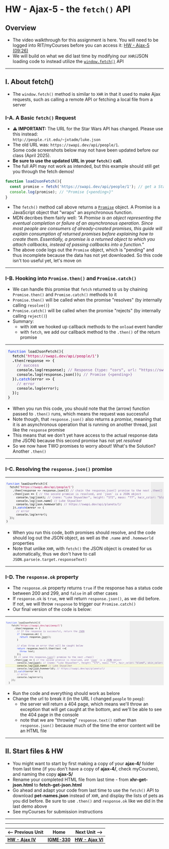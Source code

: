 # HW - Ajax-5 - the `fetch()` API

## Overview

- The video walkthrough for this assignment is here. You will need to be logged into RIT/myCourses before you can access it: [HW - Ajax-5 (09:26)](https://rit.hosted.panopto.com/Panopto/Pages/Viewer.aspx?id=4c4ef9bb-e61f-4a82-8c39-ad9900d87348&start=0)
- We will build on what we did last time by modifying our `XHR`/JSON loading code to instead utilize the [`window.fetch()`](https://developer.mozilla.org/en-US/docs/Web/API/Fetch_API/Using_Fetch) API


<hr>

## I. About fetch()
- The `window.fetch()` method is similar to `XHR` in that it used to make Ajax requests, such as calling a remote API or fetching a local file from a server

### I-A. A Basic `fetch()` Request

- **⚠️ IMPORTANT:** The URL for the Star Wars API has changed. Please use this instead:  
  `http://people.rit.edu/~jxtadm/luke.json`
- The old URL was: `https://swapi.dev/api/people/1`.  
  Some code screenshots below may not have been updated before our class (April 2025).
- **Be sure to use the updated URL in your `fetch()` call.**
- The full API may not work as intended, but this example should still get you through the fetch demos!

```js
function loadJsonFetch(){
  const promise = fetch('https://swapi.dev/api/people/1'); // get a Star Wars character
  console.log(promise); // "Promise {<pending>}"
}
```

- The `fetch()` method call above returns a [`Promise`](https://developer.mozilla.org/en-US/docs/Web/JavaScript/Guide/Using_promises) object. A Promise is a JavaScript object that "wraps" an asynchronous function.
- MDN decribes them fairly well: *"A Promise is an object representing the eventual completion or failure of an asynchronous operation. Since most people are consumers of already-created promises, this guide will explain consumption of returned promises before explaining how to create them. Essentially, a promise is a returned object to which you attach callbacks, instead of passing callbacks into a function."*
- The above code logs out the `Promise` object, which is "pending" and thus incomplete because the data has not yet downloaded. So this code isn't too useful yet, let's move on

<hr>

### I-B. Hooking into `Promise.then()` and `Promise.catch()`

- We can handle this promise that `fetch` returned to us by chaining `Promise.then()` and `Promise.catch()` methods to it
- `Promise.then()` will be called when the promise "resolves" (by internally calling `resolve()`)
- `Promise.catch()` will be called when the promise "rejects" (by internally calling `reject()`)
- Summary:
  - with `XHR` we hooked up callback methods to the `onload` event handler
  - with `fetch`, we add our callback method to the `.then()` of the return promise

<hr>

![screenshot](_images/_ajax-images/HW-ajax-4.png)

</hr>

- When you run this code, you should note that the (arrow) function passed to `.then()` runs, which means the request was successful 
- Note though, that `response.json()` also returns a *promise*, meaning that it is an asynchronous operation that is running on another thread, just like the `response` promise
- This means that we don't yet have access to the actual response data (the JSON) because this second promise has not yet *resolved* 
- So we now have TWO promises to worry about! What's the Solution? Another `.then()`

<hr>

### I-C. Resolving the `response.json()` promise

<hr>

![screenshot](_images/_ajax-images/HW-ajax-5.png)

</hr>

- When you run this code, both promises should resolve, and the code should log out the JSON object, as well as the `.name` and `.homeworld` properties
- Note that unlike `XHR`, with `fetch()` the JSON object is created for us automatically, thus we don't have to call `JSON.parse(e.target.responseText)`

<hr>

### I-D. The `response.ok` property

- The `response.ok` property returns `true` if the response has a status code between 200 and 299, and `false` in all other cases
- If `response.ok` is `true`, we will return `response.json()`, as we did before. If not, we will throw `response` to trigger our `Promise.catch()`
- Our final version of the code is below:

<hr>

![screenshot](_images/_ajax-images/HW-ajax-6.png)

</hr>

- Run the code and everything should work as belore
- Change the url to break it (in the URL I changed `people` to `peep`):
  - the server will return a 404 page, which means we'll throw an exception that will get caught at the bottom, and we'll be able to see the 404 page in the console
  - note that we are "throwing" `response.text()` rather than `response.json()` because much of the time the error content will be an HTML file
  
<hr>

## II. Start files & HW
- You might want to start by first making a copy of your **ajax-4/** folder from last time (if you don't have a copy of **ajax-4/**, check myCourses), and naming the copy **ajax-5/**
- Rename your completed HTML file from last time - from **xhr-get-json.html** to **fetch-get-json.html** 
- Go ahead and adapt your code from last time to use the `fetch()` API to download **pet-names.json** instead of `XHR`, and display the lists of pets as you did before. Be sure to use `.then()` and `response.ok` like we did in the last demo above
- See myCourses for submission instructions

<hr><hr>

| <-- Previous Unit | Home | Next Unit -->
| --- | --- | --- 
|   [**HW - Ajax IV**](HW-ajax-4.md)  |  [**IGME-330**](../README.md) | [**HW - Ajax VI**](HW-ajax-6.md) 
